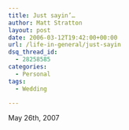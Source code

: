 ```yaml
---
title: Just sayin’…
author: Matt Stratton
layout: post
date: 2006-03-12T19:42:00+00:00
url: /life-in-general/just-sayin
dsq_thread_id:
  - 28258585
categories:
  - Personal
tags:
  - Wedding

---
```

May 26th, 2007